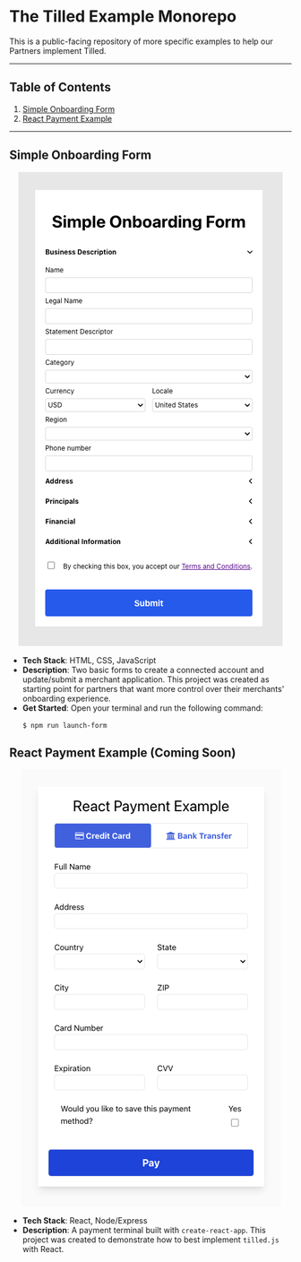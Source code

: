 # The Tilled Example Monorepo

This is a public-facing repository of more specific examples to help our Partners implement Tilled.

---

## Table of Contents

1. [Simple Onboarding Form](#simple-onboarding-form)
2. [React Payment Example](#react-payment-example-coming-soon)

---

## Simple Onboarding Form

<p align="center">
    <img src="simple-onboarding-form/img/onboarding-form.png">
</p>

- **Tech Stack**: HTML, CSS, JavaScript
- **Description**: Two basic forms to create a connected account and update/submit a merchant application. This project was created as starting point for partners that want more control over their merchants' onboarding experience.
- **Get Started**: Open your terminal and run the following command:
  ```
  $ npm run launch-form
  ```

## React Payment Example (Coming Soon)

<p align="center">
    <img src="react-payment-example/img/react-payment-example.png">
</p>

- **Tech Stack**: React, Node/Express
- **Description**: A payment terminal built with `create-react-app`. This project was created to demonstrate how to best implement `tilled.js` with React.
